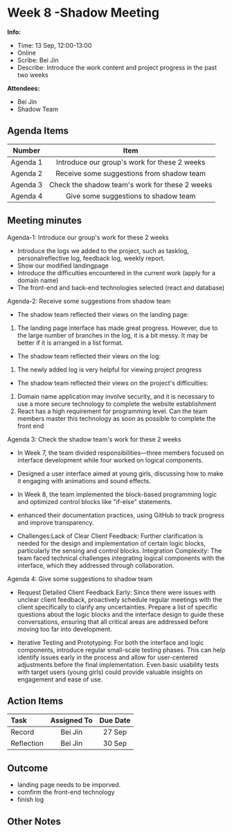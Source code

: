 # Week 8 -Shadow Meeting 
**Info:**
- Time: 13 Sep, 12:00-13:00
- Online
- Scribe: Bei Jin
- Describe: Introduce the work content and project progress in the past two weeks

**Attendees:**
- Bei Jin
- Shadow Team

## Agenda Items
| Number     | Item                                                               |
|:----------:|:------------------------------------------------------------------:|
| Agenda 1   | Introduce our group's work for these 2 weeks  |
| Agenda 2   | Receive some suggestions from shadow team                                                 |
| Agenda 3   | Check the shadow team's work for these 2 weeks|
| Agenda 4   | Give some suggestions to shadow team                                       |

## Meeting minutes
Agenda-1: Introduce our group's work for these 2 weeks
- Introduce the logs we added to the project, such as tasklog, personalreflective log, feedback log, weekly report.
- Show our modified landingpage
- Introduce the difficulties encountered in the current work (apply for a domain name)
- The front-end and back-end technologies selected (react and database)
 


Agenda-2: Receive some suggestions from shadow team 
- The shadow team reflected their views on the landing page:
 1. The landing page interface has made great progress. However, due to the large number of branches in the log, it is a bit messy. It may be better if it is arranged in a list format.
- The shadow team reflected their views on the log:
 1. The newly added log is very helpful for viewing project progress
- The shadow team reflected their views on the project's difficulties:
 1. Domain name application may involve security, and it is necessary to use a more secure technology to complete the website establishment
 2. React has a high requirement for programming level. Can the team members master this technology as soon as possible to complete the front end

  

Agenda 3: Check the shadow team's work for these 2 weeks
- In Week 7, the team divided responsibilities—three members focused on interface development while four worked on logical components.
- Designed a user interface aimed at young girls, discussing how to make it engaging with animations and sound effects.
- In Week 8, the team implemented the block-based programming logic and optimized control blocks like "if-else" statements.
- enhanced their documentation practices, using GitHub to track progress and improve transparency.
  
- Challenges:Lack of Clear Client Feedback: Further clarification is needed for the design and implementation of certain logic blocks, particularly the sensing and control blocks. Integration Complexity: The team faced technical challenges integrating logical components with the interface, which they addressed through collaboration.
  

Agenda 4: Give some suggestions to shadow team     
- Request Detailed Client Feedback Early: Since there were issues with unclear client feedback, proactively schedule regular meetings with the client specifically to clarify any uncertainties. Prepare a list of specific questions about the logic blocks and the interface design to guide these conversations, ensuring that all critical areas are addressed before moving too far into development.

- Iterative Testing and Prototyping: For both the interface and logic components, introduce regular small-scale testing phases. This can help identify issues early in the process and allow for user-centered adjustments before the final implementation. Even basic usability tests with target users (young girls) could provide valuable insights on engagement and ease of use.



## Action Items
| Task                            | Assigned To        |  Due Date  |
|:--------------------------------|:------------------:|:----------:|
| Record                          |  Bei Jin           |   27 Sep   |
| Reflection                      |  Bei Jin           |   30 Sep   |


    
## Outcome
- landing page needs to be imporved.
- comfirm the front-end technology
- finish log
## Other Notes



